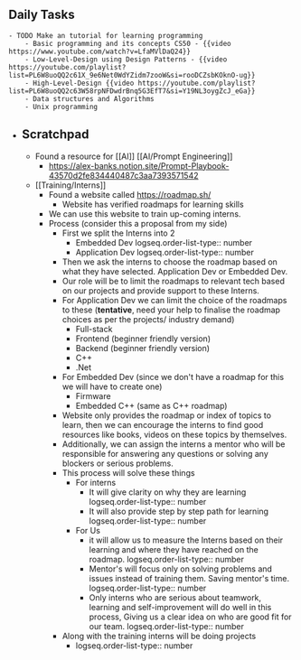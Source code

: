 ## Daily Tasks
	- TODO Make an tutorial for learning programming
		- Basic programming and its concepts CS50 - {{video https://www.youtube.com/watch?v=LfaMVlDaQ24}}
		- Low-Level-Design using Design Patterns - {{video https://youtube.com/playlist?list=PL6W8uoQQ2c61X_9e6Net0WdYZidm7zooW&si=rooDCZsbKOknO-ug}}
		- High-Level-Design {{video https://youtube.com/playlist?list=PL6W8uoQQ2c63W58rpNFDwdrBnq5G3EfT7&si=Y19NL3oygZcJ_eGa}}
		- Data structures and Algorithms
		- Unix programming
- ## Scratchpad
	- Found a resource for [[AI]] [[AI/Prompt Engineering]]
		- https://alex-banks.notion.site/Prompt-Playbook-43570d2fe834440487c3aa7393571542
	- [[Training/Interns]]
		- Found a website called https://roadmap.sh/
			- Website has verified roadmaps for learning skills
		- We can use this website to train up-coming interns.
		- Process (consider this a proposal from my side)
			- First we split the Interns into 2
				- Embedded Dev
				  logseq.order-list-type:: number
				- Application Dev
				  logseq.order-list-type:: number
			- Then we ask the interns to choose the roadmap based on what they have selected. Application Dev or Embedded Dev.
			- Our role will be to limit the roadmaps to relevant tech based on our projects and provide support to these Interns.
			- For Application Dev we can limit the choice of the roadmaps to these (**tentative**, need your help to finalise the roadmap choices as per the projects/ industry demand)
				- Full-stack
				- Frontend (beginner friendly version)
				- Backend (beginner friendly version)
				- C++
				- .Net
			- For Embedded Dev (since we don't have a roadmap for this we will have to create one)
				- Firmware
				- Embedded C++ (same as C++ roadmap)
			- Website only provides the roadmap or index of topics to learn, then we can encourage the interns to find good resources like books, videos on these topics by themselves.
			- Additionally, we can assign the interns a mentor who will be responsible for answering any questions or solving any blockers or serious problems.
			- This process will solve these things
				- For interns
					- It will give clarity on why they are learning
					  logseq.order-list-type:: number
					- It will also provide step by step path for learning
					  logseq.order-list-type:: number
				- For Us
					- it will allow us to measure the Interns based on their learning and where they have reached on the roadmap.
					  logseq.order-list-type:: number
					- Mentor's will focus only on solving problems and issues instead of training them. Saving mentor's time. 
					  logseq.order-list-type:: number
					- Only interns who are serious about teamwork, learning and self-improvement will do well in this process, Giving us a clear idea on who are good fit for our team.
					  logseq.order-list-type:: number
			- Along with the training interns will be doing projects
				- logseq.order-list-type:: number